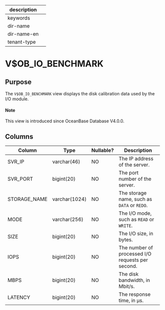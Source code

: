 |description||
|---|---|
|keywords||
|dir-name||
|dir-name-en||
|tenant-type||

# V$OB_IO_BENCHMARK

## Purpose

The `V$OB_IO_BENCHMARK` view displays the disk calibration data used by the I/O module.

<main id="notice" type='explain'>
  <h4>Note</h4>
  <p>This view is introduced since OceanBase Database V4.0.0. </p>
</main>

## Columns

| Column | Type | Nullable? | Description |
| --- | --- | --- | --- |
| SVR_IP | varchar(46) | NO | The IP address of the server. |
| SVR_PORT | bigint(20) | NO | The port number of the server. |
| STORAGE_NAME | varchar(1024) | NO | The storage name, such as `DATA` or `REDO`. |
| MODE | varchar(256) | NO | The I/O mode, such as `READ` or `WRITE`. |
| SIZE | bigint(20) | NO | The I/O size, in bytes. |
| IOPS | bigint(20) | NO | The number of processed I/O requests per second. |
| MBPS | bigint(20) | NO | The disk bandwidth, in Mbit/s. |
| LATENCY | bigint(20) | NO | The response time, in μs. |
